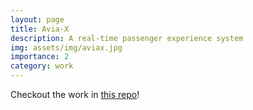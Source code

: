 ```yaml
---
layout: page
title: Avia-X
description: A real-time passenger experience system
img: assets/img/aviax.jpg
importance: 2
category: work
---
```


Checkout the work in [this repo](https://github.com/lzyang2000/Avia-X)!
